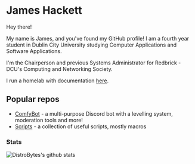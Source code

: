 # James Hackett
Hey there!

My name is James, and you've found my GitHub profile! I am a fourth year student in Dublin City University studying Computer Applications and Software Applications.

I'm the Chairperson and previous Systems Administrator for Redbrick - DCU's Computing and Networking Society.

I run a homelab with documentation [here](https://docs.james-hackett.ie).

## Popular repos

- [ComfyBot](https://www.github.com/DistroByte/ComfyBot) - a multi-purpose Discord bot with a levelling system, moderation tools and more!
- [Scripts](https://www.github.com/DistroByte/Useful-Scripts) - a collection of useful scripts, mostly macros

### Stats

![DistroBytes's github stats](https://github-readme-stats.vercel.app/api?username=DistroByte&count_private=true&show_icons=true&theme=dark)
